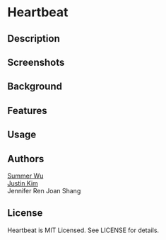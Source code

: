 Heartbeat
=========

## Description


## Screenshots



## Background



## Features



## Usage


## Authors

[Summer Wu](https://github.com/sw5813)<br>
[Justin Kim](https://github.com/jusjmkim)<br>
Jennifer Ren
Joan Shang

## License

Heartbeat is MIT Licensed. See LICENSE for details.